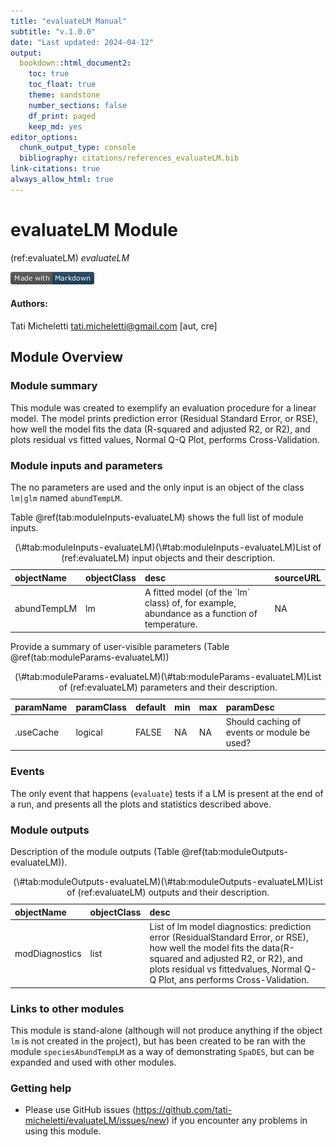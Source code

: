 ```yaml
---
title: "evaluateLM Manual"
subtitle: "v.1.0.0"
date: "Last updated: 2024-04-12"
output:
  bookdown::html_document2:
    toc: true
    toc_float: true
    theme: sandstone
    number_sections: false
    df_print: paged
    keep_md: yes
editor_options:
  chunk_output_type: console
  bibliography: citations/references_evaluateLM.bib
link-citations: true
always_allow_html: true
---
```


# evaluateLM Module

<!-- the following are text references used in captions for LaTeX compatibility -->
(ref:evaluateLM) *evaluateLM*



[![made-with-Markdown](figures/markdownBadge.png)](https://commonmark.org)

<!-- if knitting to pdf remember to add the pandoc_args: ["--extract-media", "."] option to yml in order to get the badge images -->

#### Authors:

Tati Micheletti <tati.micheletti@gmail.com> [aut, cre]
<!-- ideally separate authors with new lines, '\n' not working -->

## Module Overview

### Module summary

This module was created to exemplify an evaluation procedure for a linear model. The model 
prints prediction error (Residual Standard Error, or RSE), how well the model fits the data 
(R-squared and adjusted R2, or R2), and plots residual vs fitted values, Normal Q-Q Plot, 
performs Cross-Validation.

### Module inputs and parameters

The no parameters are used and the only input is an object of the class `lm|glm` named `abundTempLM`. 

Table \@ref(tab:moduleInputs-evaluateLM) shows the full list of module inputs.

<table class="table" style="margin-left: auto; margin-right: auto;">
<caption>(\#tab:moduleInputs-evaluateLM)(\#tab:moduleInputs-evaluateLM)List of (ref:evaluateLM) input objects and their description.</caption>
 <thead>
  <tr>
   <th style="text-align:left;"> objectName </th>
   <th style="text-align:left;"> objectClass </th>
   <th style="text-align:left;"> desc </th>
   <th style="text-align:left;"> sourceURL </th>
  </tr>
 </thead>
<tbody>
  <tr>
   <td style="text-align:left;"> abundTempLM </td>
   <td style="text-align:left;"> lm </td>
   <td style="text-align:left;"> A fitted model (of the `lm` class) of, for example, abundance as a function of temperature. </td>
   <td style="text-align:left;"> NA </td>
  </tr>
</tbody>
</table>

Provide a summary of user-visible parameters (Table \@ref(tab:moduleParams-evaluateLM))


<table class="table" style="margin-left: auto; margin-right: auto;">
<caption>(\#tab:moduleParams-evaluateLM)(\#tab:moduleParams-evaluateLM)List of (ref:evaluateLM) parameters and their description.</caption>
 <thead>
  <tr>
   <th style="text-align:left;"> paramName </th>
   <th style="text-align:left;"> paramClass </th>
   <th style="text-align:left;"> default </th>
   <th style="text-align:left;"> min </th>
   <th style="text-align:left;"> max </th>
   <th style="text-align:left;"> paramDesc </th>
  </tr>
 </thead>
<tbody>
  <tr>
   <td style="text-align:left;"> .useCache </td>
   <td style="text-align:left;"> logical </td>
   <td style="text-align:left;"> FALSE </td>
   <td style="text-align:left;"> NA </td>
   <td style="text-align:left;"> NA </td>
   <td style="text-align:left;"> Should caching of events or module be used? </td>
  </tr>
</tbody>
</table>

### Events

The only event that happens (`evaluate`) tests if a LM is present at the end of a run, and presents 
all the plots and statistics described above.

### Module outputs

Description of the module outputs (Table \@ref(tab:moduleOutputs-evaluateLM)).

<table class="table" style="margin-left: auto; margin-right: auto;">
<caption>(\#tab:moduleOutputs-evaluateLM)(\#tab:moduleOutputs-evaluateLM)List of (ref:evaluateLM) outputs and their description.</caption>
 <thead>
  <tr>
   <th style="text-align:left;"> objectName </th>
   <th style="text-align:left;"> objectClass </th>
   <th style="text-align:left;"> desc </th>
  </tr>
 </thead>
<tbody>
  <tr>
   <td style="text-align:left;"> modDiagnostics </td>
   <td style="text-align:left;"> list </td>
   <td style="text-align:left;"> List of lm model diagnostics: prediction error (ResidualStandard Error, or RSE), how well the model fits the data(R-squared and adjusted R2, or R2), and plots residual vs fittedvalues, Normal Q-Q Plot, ans performs Cross-Validation. </td>
  </tr>
</tbody>
</table>

### Links to other modules

This module is stand-alone (although will not produce anything if the object `lm` is not 
created in the project), but has been created to be ran with the module `speciesAbundTempLM` 
as a way of demonstrating `SpaDES`, but can be expanded and used with other modules.

### Getting help

- Please use GitHub issues (https://github.com/tati-micheletti/evaluateLM/issues/new) 
if you encounter any problems in using this module.
